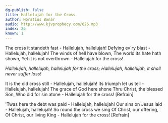```yaml
---
dg-publish: false
title: Hallelujah for the Cross
author: Horatius Bonar
audio: http://www.kjvprophecy.com/026.mp3
index: 26
known: 1
---
```


The cross it standeth fast -
Hallelujah, hallelujah!
Defying ev'ry blast -
Hallelujah, hallelujah!
The winds of hell have blown,
The world its hate hath shown,
Yet it is not overthrown -
Hallelujah for the cross!

*Hallelujah, hallelujah,
hallelujah for the cross;
Hallelujah, hallelujah,
it shall never suffer loss!*

It is the old cross still -
Hallelujah, hallelujah!
Its triumph let us tell -
Hallelujah, hallelujah!
The grace of God here shone
Thru Christ, the blessed Son,
Who did for sin atone -
Hallelujah for the cross! [Refrain]

'Twas here the debt was paid -
Hallelujah, hallelujah!
Our sins on Jesus laid -
Hallelujah, hallelujah!
So round the cross we sing
Of Christ, our offering,
Of Christ, our living King -
Hallelujah for the cross! [Refrain]